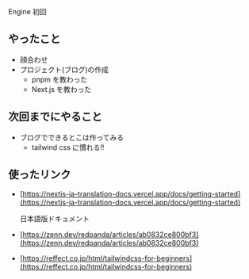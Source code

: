 Engine 初回

## やったこと

- 顔合わせ
- プロジェクト(ブログ)の作成
  - pnpm を教わった
  - Next.js を教わった

## 次回までにやること

- ブログでできるとこは作ってみる
  - tailwind css に慣れる!!

## 使ったリンク

- [https://nextjs-ja-translation-docs.vercel.app/docs/getting-started](https://nextjs-ja-translation-docs.vercel.app/docs/getting-started)

  日本語版ドキュメント

- [https://zenn.dev/redpanda/articles/ab0832ce800bf3](https://zenn.dev/redpanda/articles/ab0832ce800bf3)
- [https://reffect.co.jp/html/tailwindcss-for-beginners](https://reffect.co.jp/html/tailwindcss-for-beginners)
